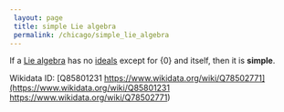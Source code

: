 ```yaml
---
 layout: page
 title: simple Lie algebra
 permalink: /chicago/simple_lie_algebra
---
```

If a [Lie algebra](https://mathgloss.github.io/MathGloss/Lie_algebra) has no [ideals](https://mathgloss.github.io/MathGloss/ideal_of_a_Lie_algebra) except for $\{0\}$ and itself, then it is **simple**.

Wikidata ID: [Q85801231
https://www.wikidata.org/wiki/Q78502771](https://www.wikidata.org/wiki/Q85801231
https://www.wikidata.org/wiki/Q78502771)